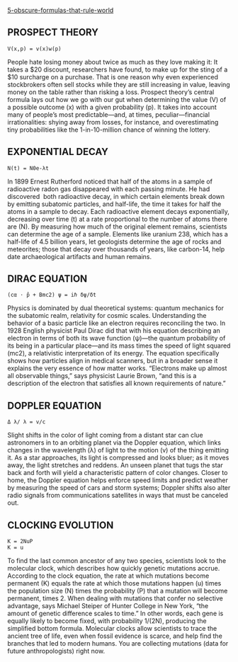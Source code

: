 [5-obscure-formulas-that-rule-world](http://discovermagazine.com/2012/jul-aug/05-obscure-formulas-that-rule-world)

## PROSPECT THEORY

```
V(x,p) = v(x)w(p)
```

People hate losing money about twice as much as they love making it: It takes a $20 discount, researchers have found, to make up for the sting of a $10 surcharge on a purchase. That is one reason why even experienced stockbrokers often sell stocks while they are still increasing in value, leaving money on the table rather than risking a loss. Prospect theory’s central formula lays out how we go with our gut when determining the value (V) of a possible outcome (x) with a given probability (p). It takes into account many of people’s most predictable—and, at times, peculiar—financial irrationalities: shying away from losses, for instance, and overestimating tiny probabilities like the 1-in-10-million chance of winning the lottery.

## EXPONENTIAL DECAY

```
N(t) = N0e-λt
```

In 1899 Ernest Rutherford noticed that half of the atoms in a sample of radioactive radon gas disappeared with each passing minute. He had discovered  both radioactive decay, in which certain elements break down by emitting subatomic particles, and half-life, the time it takes for half the atoms in a sample to decay. Each radioactive element decays exponentially, decreasing over time (t) at a rate proportional to the number of atoms there are (N). By measuring how much of the original element remains, scientists can determine the age of a sample. Elements like uranium 238, which has a half-life of 4.5 billion years, let geologists determine the age of rocks and meteorites; those that decay over thousands of years, like carbon-14, help date archaeological artifacts and human remains.

## DIRAC EQUATION

```
(cα ⋅ p̂ + Βmc2) ψ = iℏ δψ/δt
```

Physics is dominated by dual theoretical systems: quantum mechanics for the subatomic realm, relativity for cosmic scales. Understanding the behavior of a basic particle like an electron requires reconciling the two. In 1928 English physicist Paul Dirac did that with his equation describing an electron in terms of both its wave function (ψ)—the quantum probability of its being in a particular place—and its mass times the speed of light squared (mc2), a relativistic interpretation of its energy. The equation specifically shows how particles align in medical scanners, but in a broader sense it explains the very essence of how matter works. “Electrons make up almost all observable things,” says physicist Laurie Brown, “and this is a description of the electron that satisfies all known requirements of nature.”

## DOPPLER EQUATION

```
Δ λ/ λ = v/c
```

Slight shifts in the color of light coming from a distant star can clue astronomers in to an orbiting planet via the Doppler equation, which links changes in the wavelength (λ) of light to the motion (v) of the thing emitting it. As a star approaches, its light is compressed and looks bluer; as it moves away, the light stretches and reddens. An unseen planet that tugs the star back and forth will yield a characteristic pattern of color changes. Closer to home, the Doppler equation helps enforce speed limits and predict weather by measuring the speed of cars and storm systems; Doppler shifts also alter radio signals from communications satellites in ways that must be canceled out.

## CLOCKING EVOLUTION

```
K = 2NuP
K = u
```

To find the last common ancestor of any two species, scientists look to the molecular clock, which describes how quickly genetic mutations accrue. According to the clock equation, the rate at which mutations become permanent (K) equals the rate at which those mutations happen (u) times the population size (N) times the probability (P) that a mutation will become permanent, times 2. When dealing with mutations that confer no selective advantage, says Michael Steiper of Hunter College in New York, “the amount of genetic difference scales to time.” In other words, each gene is equally likely to become fixed, with probability 1/(2N), producing the simplified bottom formula. Molecular clocks allow scientists to trace the ancient tree of life, even when fossil evidence is scarce, and help find the branches that led to modern humans. You are collecting mutations (data for future anthropologists) right now.